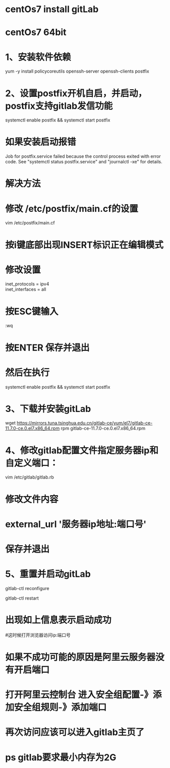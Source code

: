 # centOs7 install gitLab
# centOs7 64bit
# 1、安装软件依赖
yum -y install policycoreutils openssh-server openssh-clients postfix
# 2、设置postfix开机自启，并启动，postfix支持gitlab发信功能
systemctl enable postfix && systemctl start postfix
# 如果安装启动报错
Job for postfix.service failed because the control process exited with error code. See "systemctl status postfix.service" and "journalctl -xe" for details.

# 解决方法
# 修改 /etc/postfix/main.cf的设置
vim /etc/postfix/main.cf

# 按i键底部出现INSERT标识正在编辑模式
# 修改设置
inet_protocols = ipv4  
inet_interfaces = all 

# 按ESC键输入
:wq
# 按ENTER 保存并退出
# 然后在执行
systemctl enable postfix && systemctl start postfix

# 3、下载并安装gitLab
wget https://mirrors.tuna.tsinghua.edu.cn/gitlab-ce/yum/el7/gitlab-ce-11.7.0-ce.0.el7.x86_64.rpm
rpm gitlab-ce-11.7.0-ce.0.el7.x86_64.rpm

# 4、修改gitlab配置文件指定服务器ip和自定义端口：
vim  /etc/gitlab/gitlab.rb
# 修改文件内容
# external_url '服务器ip地址:端口号'
# 保存并退出

# 5、重置并启动gitLab

gitlab-ctl reconfigure

gitlab-ctl restart

<!-- ok: run: alertmanager: (pid 3340) 1s
ok: run: gitaly: (pid 3348) 0s
ok: run: gitlab-monitor: (pid 3359) 0s
ok: run: gitlab-workhorse: (pid 3363) 0s
ok: run: logrotate: (pid 3380) 0s
ok: run: nginx: (pid 3386) 0s
ok: run: node-exporter: (pid 3395) 0s
ok: run: postgres-exporter: (pid 3401) 1s
ok: run: postgresql: (pid 3409) 0s
ok: run: prometheus: (pid 3411) 1s
ok: run: redis: (pid 3426) 0s
ok: run: redis-exporter: (pid 3430) 1s
ok: run: sidekiq: (pid 3435) 0s
ok: run: unicorn: (pid 3444) 1s -->

# 出现如上信息表示启动成功


#这时候打开浏览器访问ip:端口号 
# 如果不成功可能的原因是阿里云服务器没有开启端口

# 打开阿里云控制台 进入安全组配置-》添加安全组规则-》添加端口

# 再次访问应该可以进入gitlab主页了

# ps gitlab要求最小内存为2G

